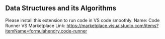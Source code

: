 ## Data Structures and its Algorithms


 Please install this extension to run code in VS code smoothly.
Name: Code Runner
VS Marketplace Link: https://marketplace.visualstudio.com/items?itemName=formulahendry.code-runner
